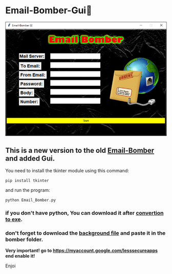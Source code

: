 # Email-Bomber-Gui🤩

<p align="center"><img src="preview.png" alt="PREVIEW"></p>

## This is a new version to the old [Email-Bomber](https://github.com/Deleted-accounts/Email-Bomber/) and added Gui.

You need to install the tkinter module using this command:
```
pip install tkinter
```
and run the program:
```
python Email_Bomber.py
```
### if you don't have python, You can download it after [convertion to exe](https://github.com/Deleted-accounts/Email-Bomber-Gui/blob/main/Email_Bomber-Gui.exe?raw=true).
### don't forget to download the [background file](https://github.com/Deleted-accounts/Email-Bomber-Gui/blob/main/bg.gif) and paste it in the bomber folder.
 
**Very important! go to https://myaccount.google.com/lesssecureapps end enable it!**

Enjoi

